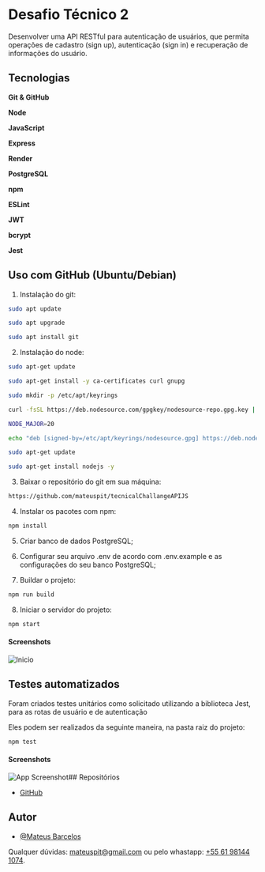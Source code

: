 
# Desafio Técnico 2

Desenvolver uma API RESTful para autenticação de usuários, que permita operações de cadastro (sign up), autenticação (sign in) e recuperação de informações do usuário.






## Tecnologias
**Git & GitHub** 

**Node**

**JavaScript**

**Express**

**Render**

**PostgreSQL**

**npm**

**ESLint**

**JWT**

**bcrypt**

**Jest**


## Uso com GitHub (Ubuntu/Debian)
1) Instalação do git:
```bash
sudo apt update

sudo apt upgrade

sudo apt install git
```
2) Instalação do node:
```bash
sudo apt-get update

sudo apt-get install -y ca-certificates curl gnupg

sudo mkdir -p /etc/apt/keyrings

curl -fsSL https://deb.nodesource.com/gpgkey/nodesource-repo.gpg.key | sudo gpg --dearmor -o /etc/apt/keyrings/nodesource.gpg

NODE_MAJOR=20

echo "deb [signed-by=/etc/apt/keyrings/nodesource.gpg] https://deb.nodesource.com/node_$NODE_MAJOR.x nodistro main" | sudo tee /etc/apt/sources.list.d/nodesource.list

sudo apt-get update

sudo apt-get install nodejs -y
```
3) Baixar o repositório do git em sua máquina:

```bash
https://github.com/mateuspit/tecnicalChallangeAPIJS
```

4) Instalar os pacotes com npm: 
```bash
npm install
```

5) Criar banco de dados PostgreSQL;

6) Configurar seu arquivo .env de acordo com .env.example e as configurações do seu banco PostgreSQL;

7) Buildar o projeto:

```bash
npm run build
```

8) Iniciar o servidor do projeto:

```bash
npm start
```

#### Screenshots

![Inicio](https://i.imgur.com/k4x4klh.png)


## Testes automatizados

Foram criados testes unitários como solicitado utilizando a biblioteca Jest, para as rotas de usuário e de autenticação

Eles podem ser realizados da seguinte maneira, na pasta raiz do projeto:

```bash
npm test
```

#### Screenshots

![App Screenshot](https://i.imgur.com/cLvUTqc.png)## Repositórios

- [GitHub](https://github.com/mateuspit/tecnicalChallangeAPIJS)
## Autor

- [@Mateus Barcelos](https://www.github.com/mateuspit)

Qualquer dúvidas: mateuspit@gmail.com ou pelo whastapp: [+55 61 98144 1074](https://api.whatsapp.com/send?phone=5561981441074&text=Oi%20Vi%20seu%20codigo%20no%20GitHub%20e...).
